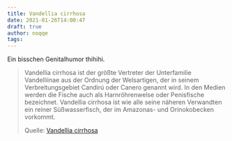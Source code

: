 ```yaml
---
title: Vandellia cirrhosa
date: 2021-01-26T14:00:47
draft: true
author: noqqe
tags:
---
```


Ein bisschen Genitalhumor thihihi.

> Vandellia cirrhosa ist der größte Vertreter der Unterfamilie Vandelliinae aus
> der Ordnung der Welsartigen, der in seinem Verbreitungsgebiet Candirú oder
> Canero genannt wird. In den Medien werden die Fische auch als Harnröhrenwelse
> oder Penisfische bezeichnet. Vandellia cirrhosa ist wie alle seine näheren
> Verwandten ein reiner Süßwasserfisch, der im Amazonas- und Orinokobecken
> vorkommt.
>
> Quelle: [Vandellia cirrhosa](https://de.wikipedia.org/wiki/Vandellia_cirrhosa)
